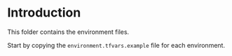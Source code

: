# Introduction

This folder contains the environment files.

Start by copying the `environment.tfvars.example` file for each environment.
